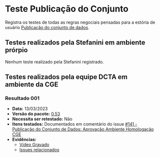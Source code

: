 # Teste Publicação do Conjunto

Registra os testes de todas as regras negociais pensadas para a estória de usuário [Publicação do conjunto de dados](../../estorias_de_usuarios/sprint_04/08_publicacao_do_conjunto_de_dados).

## Testes realizados pela Stefanini em ambiente prórpio

Nenhum teste realizado pela Stefanini registrado.

## Testes realizados pela equipe DCTA em ambiente da CGE 

### Resultado 001
- **Data:** 13/03/2023
- **Versão do pacote:** [0.53](https://pypi.org/project/ckanext-datapackage-creator/0.0.53/)
- **Necessita ser retestado:** Não
- **Itens testados:** Documentados em comentário do issue [#141 - Publicação do Conjunto de Dados: Aprovação Ambiente Homologação CGE](https://github.com/transparencia-mg/work-stefanini/issues/147)
- **Evidências:**    
    - [Vídeo Gravado](https://youtu.be/lyqry3YTDdE)
    - [Issues relacionados](https://github.com/transparencia-mg/work-stefanini/issues/147#issue-1503282010)